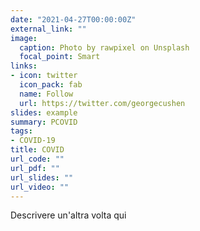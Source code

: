 ```yaml
---
date: "2021-04-27T00:00:00Z"
external_link: ""
image:
  caption: Photo by rawpixel on Unsplash
  focal_point: Smart
links:
- icon: twitter
  icon_pack: fab
  name: Follow
  url: https://twitter.com/georgecushen
slides: example
summary: PCOVID
tags:
- COVID-19
title: COVID 
url_code: ""
url_pdf: ""
url_slides: ""
url_video: ""
---
```


Descrivere un'altra volta qui